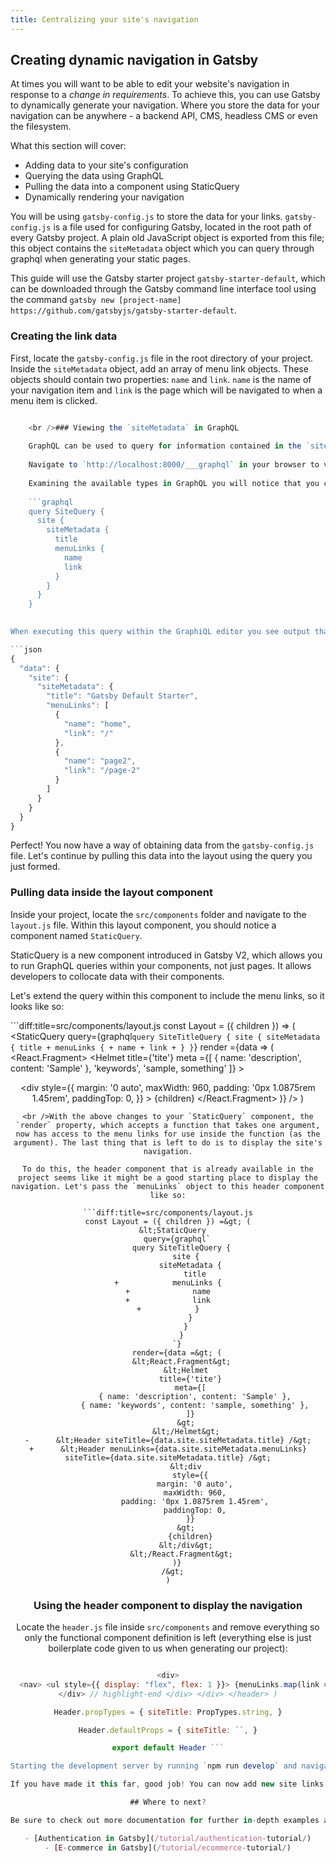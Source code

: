 ```yaml
---
title: Centralizing your site's navigation
---
```


## Creating dynamic navigation in Gatsby

At times you will want to be able to edit your website's navigation in response to a *change in requirements*. To achieve this, you can use Gatsby to dynamically generate your navigation. Where you store the data for your navigation can be anywhere - a backend API, CMS, headless CMS or even the filesystem.

What this section will cover:

- Adding data to your site's configuration
- Querying the data using GraphQL
- Pulling the data into a component using StaticQuery
- Dynamically rendering your navigation

You will be using `gatsby-config.js` to store the data for your links. `gatsby-config.js` is a file used for configuring Gatsby, located in the root path of every Gatsby project. A plain old JavaScript object is exported from this file; this object contains the `siteMetadata` object which you can query through graphql when generating your static pages.

This guide will use the Gatsby starter project `gatsby-starter-default`, which can be downloaded through the Gatsby command line interface tool using the command `gatsby new [project-name] https://github.com/gatsbyjs/gatsby-starter-default`.

### Creating the link data

First, locate the `gatsby-config.js` file in the root directory of your project. Inside the `siteMetadata` object, add an array of menu link objects. These objects should contain two properties: `name` and `link`. `name` is the name of your navigation item and `link` is the page which will be navigated to when a menu item is clicked.

```diff:title=gatsby-config.js module.exports = { siteMetadata: { title: 'Gatsby Default Starter', + menuLinks:[ + { + name:'home', + link:'/' + }, + { + name:'page2', + link:'/page-2' + } + ] }, plugins: [] }

    <br />### Viewing the `siteMetadata` in GraphQL
    
    GraphQL can be used to query for information contained in the `siteMetadata` object located in your project's `gatsby-config.js`. In order to test this out, you can start the `default-starter-project` in development mode by running `npm run develop`.
    
    Navigate to `http://localhost:8000/___graphql` in your browser to view the GraphiQL editor, which enables you to test GraphQL queries on the underlying APIs. Using the documentation explorer you can view the current GraphQL schema for your project, which is an invaluable resource during development.
    
    Examining the available types in GraphQL you will notice that you can query `site`. This GraphQL type further returns the `siteMetadata` which needs to be accessed to create the dynamic navigation. At this point, it is useful if you know a little GraphQL in order to extract the menu links. If you are unfamiliar with GraphQL, there is some excellent documentation available at GraphQL's official website found [here](https://graphql.org/learn/) that you can use to brush up on your skills! The query below will return the menu links.
    
    ```graphql
    query SiteQuery {
      site {
        siteMetadata {
          title
          menuLinks {
            name
            link
          }
        }
      }
    }
    

When executing this query within the GraphiQL editor you see output that looks similar to the following:

```json
{
  "data": {
    "site": {
      "siteMetadata": {
        "title": "Gatsby Default Starter",
        "menuLinks": [
          {
            "name": "home",
            "link": "/"
          },
          {
            "name": "page2",
            "link": "/page-2"
          }
        ]
      }
    }
  }
}
```

Perfect! You now have a way of obtaining data from the `gatsby-config.js` file. Let's continue by pulling this data into the layout using the query you just formed.

### Pulling data inside the layout component

Inside your project, locate the `src/components` folder and navigate to the `layout.js` file. Within this layout component, you should notice a component named `StaticQuery`.

StaticQuery is a new component introduced in Gatsby V2, which allows you to run GraphQL queries within your components, not just pages. It allows developers to collocate data with their components.

Let's extend the query within this component to include the menu links, so it looks like so:

```diff:title=src/components/layout.js const Layout = ({ children }) => ( <StaticQuery query={graphql` query SiteTitleQuery { site { siteMetadata { title + menuLinks { + name + link + } } `} render ={data => ( <React.Fragment> <Helmet title={'tite'} meta ={[ { name: 'description', content: 'Sample' }, 'keywords', 'sample, something' ]} > </Helmet> <Header siteTitle={data.site.siteMetadata.title} /> <div style={{ margin: '0 auto', maxWidth: 960, padding: '0px 1.0875rem 1.45rem', paddingTop: 0, }} > {children} </div> </React.Fragment> )} /> )

    <br />With the above changes to your `StaticQuery` component, the `render` property, which accepts a function that takes one argument, now has access to the menu links for use inside the function (as the argument). The last thing that is left to do is to display the site's navigation.
    
    To do this, the header component that is already available in the project seems like it might be a good starting place to display the navigation. Let's pass the `menuLinks` object to this header component like so:
    
    ```diff:title=src/components/layout.js
    const Layout = ({ children }) =&gt; (
      &lt;StaticQuery
        query={graphql`
          query SiteTitleQuery {
            site {
              siteMetadata {
                title
    +            menuLinks {
    +              name
    +              link
    +            }
              }
            }
          }
        `}
        render={data =&gt; (
          &lt;React.Fragment&gt;
            &lt;Helmet
              title={'tite'}
              meta={[
                { name: 'description', content: 'Sample' },
                { name: 'keywords', content: 'sample, something' },
              ]}
            &gt;
            &lt;/Helmet&gt;
    -      &lt;Header siteTitle={data.site.siteMetadata.title} /&gt;
    +      &lt;Header menuLinks={data.site.siteMetadata.menuLinks} siteTitle={data.site.siteMetadata.title} /&gt;
            &lt;div
              style={{
                margin: '0 auto',
                maxWidth: 960,
                padding: '0px 1.0875rem 1.45rem',
                paddingTop: 0,
              }}
            &gt;
              {children}
            &lt;/div&gt;
          &lt;/React.Fragment&gt;
        )}
      /&gt;
    )
    

### Using the header component to display the navigation

Locate the `header.js` file inside `src/components` and remove everything so only the functional component definition is left (everything else is just boilerplate code given to us when generating our project):

```js:title=src/components/header.js import React from "react" import { Link } from "gatsby" const Header = ({ siteTitle, menuLinks }) => ( <header style={{ background: "rebeccapurple", marginBottom: "1.45rem", }} > <div style={{ background: "rebeccapurple", marginBottom: "1.45rem", }} > <div style={{ margin: "0 auto", maxWidth: 960, padding: "1.45rem 1.0875rem", display: "flex", justifyItems: "space-between", alignItems: "center", }} > <h1 style={{ margin: 0, flex: 1 }}> <link to="/" style={{ color: "white", textdecoration: "none", }} > {siteTitle} </Link> </h1> // highlight-start 

<div>
  <nav> <ul style={{ display: "flex", flex: 1 }}> {menuLinks.map(link => ( <li key={link.name} style={{ listStyleType: `none`, padding: `1rem`, }} > <Link style={{ color: `white` }} to={link.link}> {link.name} </Link> </li> ))} </ul> </nav>
</div> // highlight-end </div> </div> </header> )

Header.propTypes = { siteTitle: PropTypes.string, }

Header.defaultProps = { siteTitle: ``, }

export default Header ```

Starting the development server by running `npm run develop` and navigating to `http://localhost:8000` you should now see some dynamically generated menu links on your page.

If you have made it this far, good job! You can now add new site links to your website dynamically by adding entries to the `gatsby-config.js` file.

## Where to next?

Be sure to check out more documentation for further in-depth examples and guides on achieving tasks using Gatsby.

- [Authentication in Gatsby](/tutorial/authentication-tutorial/)
- [E-commerce in Gatsby](/tutorial/ecommerce-tutorial/)
